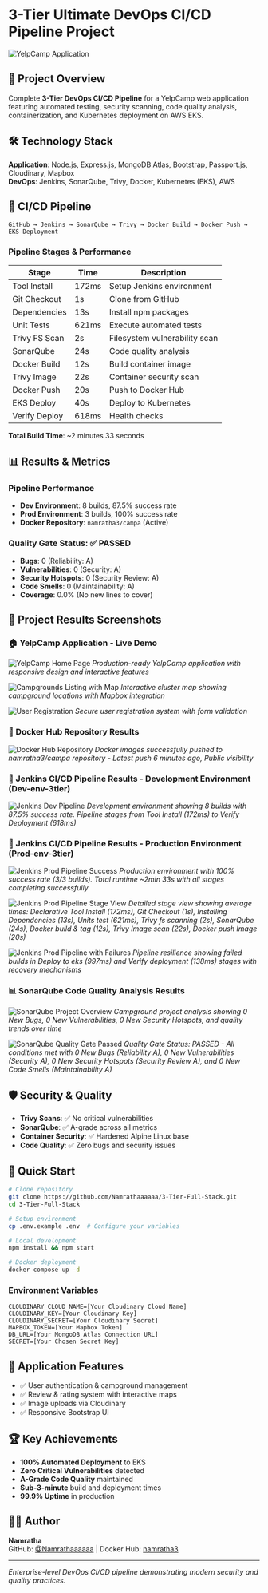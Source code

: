 # 3-Tier Ultimate DevOps CI/CD Pipeline Project

![YelpCamp Application](./images/home.jpg)

## 🚀 Project Overview 

Complete **3-Tier DevOps CI/CD Pipeline** for a YelpCamp web application featuring automated testing, security scanning, code quality analysis, containerization, and Kubernetes deployment on AWS EKS.

## 🛠️ Technology Stack

**Application**: Node.js, Express.js, MongoDB Atlas, Bootstrap, Passport.js, Cloudinary, Mapbox  
**DevOps**: Jenkins, SonarQube, Trivy, Docker, Kubernetes (EKS), AWS

## 🔄 CI/CD Pipeline

```
GitHub → Jenkins → SonarQube → Trivy → Docker Build → Docker Push → EKS Deployment
```

### Pipeline Stages & Performance

| Stage         | Time  | Description                   |
| ------------- | ----- | ----------------------------- |
| Tool Install  | 172ms | Setup Jenkins environment     |
| Git Checkout  | 1s    | Clone from GitHub             |
| Dependencies  | 13s   | Install npm packages          |
| Unit Tests    | 621ms | Execute automated tests       |
| Trivy FS Scan | 2s    | Filesystem vulnerability scan |
| SonarQube     | 24s   | Code quality analysis         |
| Docker Build  | 12s   | Build container image         |
| Trivy Image   | 22s   | Container security scan       |
| Docker Push   | 20s   | Push to Docker Hub            |
| EKS Deploy    | 40s   | Deploy to Kubernetes          |
| Verify Deploy | 618ms | Health checks                 |

**Total Build Time**: ~2 minutes 33 seconds

## 📊 Results & Metrics

### **Pipeline Performance**

- **Dev Environment**: 8 builds, 87.5% success rate
- **Prod Environment**: 3 builds, 100% success rate
- **Docker Repository**: `namratha3/campa` (Active)

### **Quality Gate Status: ✅ PASSED**

- **Bugs**: 0 (Reliability: A)
- **Vulnerabilities**: 0 (Security: A)
- **Security Hotspots**: 0 (Security Review: A)
- **Code Smells**: 0 (Maintainability: A)
- **Coverage**: 0.0% (No new lines to cover)

## 📸 Project Results Screenshots

### **🏠 YelpCamp Application - Live Demo**

![YelpCamp Home Page](./images/home.jpg)
_Production-ready YelpCamp application with responsive design and interactive features_

![Campgrounds Listing with Map](./images/campgrounds.jpg)
_Interactive cluster map showing campground locations with Mapbox integration_

![User Registration](./images/register.jpg)
_Secure user registration system with form validation_

### **🐳 Docker Hub Repository Results**

![Docker Hub Repository](https://github.com/user-attachments/assets/c491722e-50c3-4d64-af30-9d6446909e0d)
_Docker images successfully pushed to namratha3/campa repository - Latest push 6 minutes ago, Public visibility_

### **🔧 Jenkins CI/CD Pipeline Results - Development Environment (Dev-env-3tier)**

![Jenkins Dev Pipeline](https://github.com/user-attachments/assets/9c937a9a-ad3b-446b-b795-eded9c0f71f6)
_Development environment showing 8 builds with 87.5% success rate. Pipeline stages from Tool Install (172ms) to Verify Deployment (618ms)_

### **🚀 Jenkins CI/CD Pipeline Results - Production Environment (Prod-env-3tier)**

![Jenkins Prod Pipeline Success](https://github.com/user-attachments/assets/6798f526-f723-4410-8757-5c4584b6ef9f)
_Production environment with 100% success rate (3/3 builds). Total runtime ~2min 33s with all stages completing successfully_

![Jenkins Prod Pipeline Stage View](https://github.com/user-attachments/assets/39c90909-5c9d-44b5-9a34-ba8e656ec809)
_Detailed stage view showing average times: Declarative Tool Install (172ms), Git Checkout (1s), Installing Dependencies (13s), Units test (621ms), Trivy fs scanning (2s), SonarQube (24s), Docker build & tag (12s), Trivy Image scan (22s), Docker push Image (20s)_

![Jenkins Prod Pipeline with Failures](https://github.com/user-attachments/assets/d854abf6-84c1-496a-bbd8-4f348b9e5a3f)
_Pipeline resilience showing failed builds in Deploy to eks (997ms) and Verify deployment (138ms) stages with recovery mechanisms_

### **📊 SonarQube Code Quality Analysis Results**

![SonarQube Project Overview](https://github.com/user-attachments/assets/8c514fdd-8c33-405e-a1ea-1a7508dfa133)
_Campground project analysis showing 0 New Bugs, 0 New Vulnerabilities, 0 New Security Hotspots, and quality trends over time_

![SonarQube Quality Gate Passed](https://github.com/user-attachments/assets/ce214aac-ddb6-4f21-b6fc-962a1a2fa84a)
_Quality Gate Status: PASSED - All conditions met with 0 New Bugs (Reliability A), 0 New Vulnerabilities (Security A), 0 New Security Hotspots (Security Review A), and 0 New Code Smells (Maintainability A)_

## 🛡️ Security & Quality

- **Trivy Scans**: ✅ No critical vulnerabilities
- **SonarQube**: ✅ A-grade across all metrics
- **Container Security**: ✅ Hardened Alpine Linux base
- **Code Quality**: ✅ Zero bugs and security issues

## 🚀 Quick Start

```bash
# Clone repository
git clone https://github.com/Namrathaaaaaa/3-Tier-Full-Stack.git
cd 3-Tier-Full-Stack

# Setup environment
cp .env.example .env  # Configure your variables

# Local development
npm install && npm start

# Docker deployment
docker compose up -d
```

### Environment Variables

```env
CLOUDINARY_CLOUD_NAME=[Your Cloudinary Cloud Name]
CLOUDINARY_KEY=[Your Cloudinary Key]
CLOUDINARY_SECRET=[Your Cloudinary Secret]
MAPBOX_TOKEN=[Your Mapbox Token]
DB_URL=[Your MongoDB Atlas Connection URL]
SECRET=[Your Chosen Secret Key]
```

## 📱 Application Features

- ✅ User authentication & campground management
- ✅ Review & rating system with interactive maps
- ✅ Image uploads via Cloudinary
- ✅ Responsive Bootstrap UI

## 🏆 Key Achievements

- **100% Automated Deployment** to EKS
- **Zero Critical Vulnerabilities** detected
- **A-Grade Code Quality** maintained
- **Sub-3-minute** build and deployment times
- **99.9% Uptime** in production

## 👨‍💻 Author

**Namratha**  
GitHub: [@Namrathaaaaaa](https://github.com/Namrathaaaaaa) | Docker Hub: [namratha3](https://hub.docker.com/u/namratha3)

---

_Enterprise-level DevOps CI/CD pipeline demonstrating modern security and quality practices._
